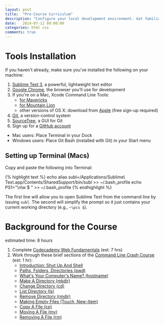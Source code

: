 ```yaml
---
layout: post
title:  "Pre-Course Curriculum"
description: "Configure your local development environment. Get familiar with the basics of HTML, CSS, and the command line."
date:   2014-07-12 09:00:00
categories: html css
comments: true
---
```


Tools Installation
===================

If you haven't already, make sure you've installed the following on your machine:

1. [Sublime Text 3][st3], a powerful, lightweight text editor
2. [Google Chrome][chrome], the browser you'll use for development
3. If you're on a Mac, Xcode Command Line Tools: 
    * [for Mavericks][mavericks] 
    * [for Mountain Lion][mtnlion]
    * other versions of OS X: download from [Apple][others] (free sign-up required)
4. [Git][git], a version-control system 
5. [SourceTree][sourcetree], a GUI for Git
6. Sign up for a [GitHub account][github]
 
[st3]: http://www.sublimetext.com/3
[chrome]: http://www.google.com/chrome/browser
[mavericks]: https://dl.dropboxusercontent.com/u/15940843/command_line_tools_for_osx_mavericks_april_2014.dmg
[mtnlion]: https://dl.dropboxusercontent.com/u/15940843/command_line_tools_for_osx_mountain_lion_april_2014.dmg
[others]: http://developer.apple.com
[git]: http://git-scm.com/downloads
[sourcetree]: http://www.sourcetreeapp.com/download
[github]: http://github.com

* Mac users: Place Terminal in your Dock
* Windows users: Place Git Bash (installed with Git) in your Start menu 

Setting up Terminal (Macs)
--------------------------

Copy and paste the following into Terminal:

{% highlight text %}
echo alias subl=/Applications/Sublime\ Text.app/Contents/SharedSupport/bin/subl >> ~/.bash_profile
echo PS1=\"\n\w \$ \" >> ~/.bash_profile
{% endhighlight %}

The first line will allow you to open Sublime Text from the command line by issuing `subl`. The second will simplify the prompt so it just contains your current working directory (e.g., `~\pcs $`).



Background for the Course
=========================
estimated time: 8 hours

1. Complete [Codecademy Web Fundamentals](http://www.codecademy.com/tracks/web) (est: 7 hrs)
2. Work through these brief sections of the [Command Line Crash Course](http://cli.learncodethehardway.org/book) (est: 1 hr):
    * [Introduction: Shut Up And Shell](http://cli.learncodethehardway.org/book/introduction.html)
    * [Paths, Folders, Directories (pwd)](http://cli.learncodethehardway.org/book/ex2.html)
    * [What's Your Computer's Name? (hostname)](http://cli.learncodethehardway.org/book/ex3.html)
    * [Make A Directory (mkdir)](http://cli.learncodethehardway.org/book/ex4.html)
    * [Change Directory (cd)](http://cli.learncodethehardway.org/book/ex5.html)
    * [List Directory (ls)](http://cli.learncodethehardway.org/book/ex6.html)
    * [Remove Directory (rmdir)](http://cli.learncodethehardway.org/book/ex7.html)
    * [Making Empty Files (Touch, New-Item)](http://cli.learncodethehardway.org/book/ex9.html)
    * [Copy A File (cp)](http://cli.learncodethehardway.org/book/ex10.html)
    * [Moving A File (mv)](http://cli.learncodethehardway.org/book/ex11.html)
    * [Removing A File (rm)](http://cli.learncodethehardway.org/book/ex14.html)


<!-- 
Prep work
==========
1. Possible: sections of [Dive Into HTML5](http://diveintohtml5.info) (est: 5 hrs) 
2. Read [Learn to Code HTML & CSS](http://learn.shayhowe.com/html-css/) (est: 5 hours)

Pre-Course Assessment
======================

Before the first class meeting, complete the pre-course assessment. <br><br>

The assessment is meant primarily as a diagnostic to help the instructional staff see what areas we need to focus on during our in-person meetings.
-->
